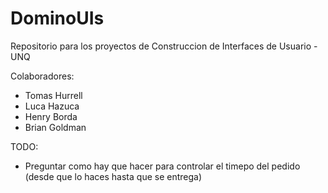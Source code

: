 # DominoUIs
Repositorio para los proyectos de Construccion de Interfaces de Usuario - UNQ

Colaboradores:
- Tomas Hurrell
- Luca Hazuca
- Henry Borda
- Brian Goldman

TODO:
- Preguntar como hay que hacer para controlar el timepo del pedido (desde que lo haces hasta que se entrega)
